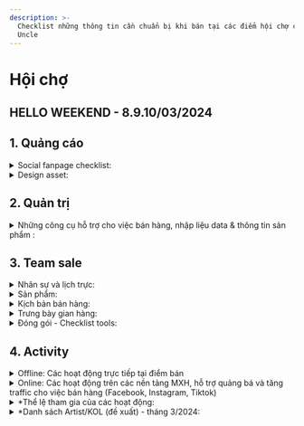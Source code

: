 ```yaml
---
description: >-
  Checklist những thông tin cần chuẩn bị khi bán tại các điểm hội chợ của Toys
  Uncle
---
```


# Hội chợ

## HELLO WEEKEND - 8.9.10/03/2024

## 1. Quảng cáo

<details>

<summary>Social fanpage checklist:</summary>

* [ ] [Facebook](https://www.facebook.com/ToysUncleVN), [Instagram](https://www.instagram.com/toysuncle.official/), Tiktok
* [ ] Plan social post: checklist assets, schedule post
* [ ] [Promotion / Lucky draw / Glam Collection](hoi-cho.md#the-le-tham-gia-cac-hoat-dong)
* [ ] Micro KOL/KOC/Artist: Tặng và trải nghiệm sản phẩm, checkin/story trực tiếp tại gian hàng, tặng vourcher cho fan của artist.&#x20;

</details>

<details>

<summary>Design asset: </summary>

* [ ] Name cards mới: thông tin, mã qr, logo Toys Uncle
* [ ] Banner - size 105cm x 45cm&#x20;
* [ ] Update menu: Sản phẩm mới kèm thông tin và giá&#x20;
* [ ] Vouchers - discount 5% , 10%
* [ ] Cover fanpage facebook (update)&#x20;

</details>

## 2. Quản trị

<details>

<summary>Những công cụ hỗ trợ cho việc bán hàng, nhập liệu data &#x26; thông tin sản phẩm  : </summary>

* [ ] [Web app bán hàng](https://nhatmnguyen.wixsite.com/toys-uncle)
* [ ] [danh sách sản phẩm](https://docs.google.com/spreadsheets/d/1Y1NXduM2x4PIq2x5iPNjsJFKoKXLGFu0qfbVN7lXQ\_8/edit#gid=57169027)
* [ ] [Filaments color inventory - nội bộ](../filaments-color-inventory-noi-bo.md)

</details>

## 3. Team sale

<details>

<summary>Nhân sự và lịch trực: </summary>

Nhân sự: Rich, a Hải, c Roo, c Yến (Béo) - support: Nghi, Hà Mi, Dượng 8

* Ca sáng (9h30-16h30): Rich & dượng 8
* Ca chiều (16h-21h30): c Yến & c Roo



</details>

<details>

<summary>Sản phẩm:</summary>

* Thông tin, tên, số lượng, kích thước & giá bán: [danh sách sản phẩm](https://docs.google.com/spreadsheets/d/1Y1NXduM2x4PIq2x5iPNjsJFKoKXLGFu0qfbVN7lXQ\_8/edit#gid=57169027)

**Quy trình bán:**&#x20;

* Kiểm kê số lượng sản phẩm trước và sau khi đóng quầy => check in/out ở [Web app bán hàng](https://nhatmnguyen.wixsite.com/toys-uncle)
* Dán giá cho các sản phẩm size S, M , L&#x20;
* 500k tiền lẻ => thối tiền cho khách
* Add người bán vào group zalo hội chợ => nhận link web app và link thông tin sản phẩm => selling => nhập đơn và chụp ảnh vào web app => chụp ảnh khách vs sản phẩm (optional)

</details>

<details>

<summary>Kịch bản bán hàng:</summary>

* [ ] Yếu tố cần highlight khi chào mời khách: **Art Toys, Collection Toys, Đồ chơi in 3D, Sản phẩm mới, Promotion,** [**các hoạt động (offline & online)**](hoi-cho.md#id-4.-activity)
* [ ] Các thông tin chuyên môn về **3D printing, vật liệu, công năng sử dụng của sản phẩm**

<!---->

* [ ] Chủ động tương tác với khách vào cung giờ đông (17h - 21h)
* [ ] Hotline khi thắc mắc về thông tin sản phẩm: 0764892423 - Rich hoặc Group Zalo

</details>

<details>

<summary>Trưng bày gian hàng: </summary>

* Cần xác định hướng mặt tiền của shop, hướng di chuyển của khách, khu vực highlight sản phẩm key

<!---->

* Chủ động thay đổi layout và vệ sinh sản phẩm: Theo chủ đề sản phẩm, theo ngày, v.v.. khi vắng khách

**Checklist:**

* [ ] Sơ đồ, kích thước gian hàng (Nhưng-Hello weekend market)
* [ ] Sơ đồ vị trí sản phẩm, trang trí và không gian lưu trữ
* [ ] Banner kích thước lớn (treo phía trên): logo Toys Uncle và các sản phẩm
* [ ] Banner kích thước lớn (Lót bàn, che phía dưới): logo Toys Uncle và thông tin shop
* [ ] Catalogue sản phẩm (update hình ảnh mới)
* [ ] Namecard Toys Uncle (update version mới)
* [ ] Hộp đèn logo Toys Uncle
* [ ] Thảm lông trải bàn
* [ ] Bộ khung lưới và bộ kệ trưng bày sản phẩm&#x20;
* [ ] [Bộ vệ sinh bụi bẩn](https://shopee.vn/B%E1%BB%99-V%E1%BB%87-Sinh-Laptop-Cao-C%E1%BA%A5p-JRC-5-in-1-cho-M%C3%A1y-t%C3%ADnh-Macbook-M%C3%A1y-%E1%BA%A3nh-%E1%BB%90ng-k%C3%ADnh-M%C3%A0n-h%C3%ACnh-m%C3%A1y-t%C3%ADnh-%C4%91i%E1%BB%87n-tho%E1%BA%A1i-i.59638522.6431567895?sp\_atk=08f16c02-8169-40d8-a91a-66995ab00863\&xptdk=08f16c02-8169-40d8-a91a-66995ab00863): khu vực sản phẩm và kệ trưng bày
* [ ] Đèn chiếu sáng, đèn spotlight (nếu có) cho sản phẩm **KEY**
* [ ] Bộ móc treo sản phẩm



</details>

<details>

<summary>Đóng gói - Checklist tools:</summary>

* [ ] Túi zip hologram (03 size) cho các sản phẩm: keychain, size S
* [ ] Hộp giấy (size lớn) + giấy tổ ong cho các sản phẩm size M & L&#x20;
* [ ] Túi nilong các size
* [ ] Name Tag/ Decal dán Toys Unlce
* [ ] Băng keo: băng keo warning, bằng keo trong, băng keo 2 mặt, băng keo giấy
* [ ] Giấy tổ ong ; khăn vải ; giấy ướt-khô ; cồn 70 độ
* [ ] kềm cắt/bóp, kéo, dao, nhíp, thước, giây gút

</details>

## 4. Activity

<details>

<summary>Offline: Các hoạt động trực tiếp tại điểm bán</summary>

1. Lucky draw: Khi khách mua đơn đủ đkiện sẽ được bốc thăm (250k/1 lần ; 500k/2 lần)
2. Giảm giá: Khi mua đơn trên 500k tặng 1 móc khóa
3. Sản phẩm chỉ bán tại hội chợ: vd: 10 thằn lằn, size keychain&#x20;

#### Checklist:&#x20;

1. Lucky draw: Thể lệ tham gia, sản phẩm trúng thưởng, số lượng quà cần chuẩn bị, thông báo (trực tiếp & social), đóng gói
2. Giảm giá: Tờ rơi (nếu có) ; thông báo (trực tiếp & social page)
3. Sản phẩm chỉ bán tại hội chợ: thông tin & hình ảnh sản phẩm sẽ bán, thông báo (trực tiếp & social)&#x20;

</details>

<details>

<summary>Online: Các hoạt động trên các nền tảng MXH, hỗ trợ quảng bá và tăng traffic cho việc bán hàng (Facebook, Instagram, Tiktok)</summary>

* Lên lịch cho các kênh social dựa theo thông tin, thời gian và địa điểm hội chợ

1. Thông báo tham gia các điểm hội chợ I 3 Post tối thiểu I trước khi diễn ra hội chợ&#x20;
2. Hình ảnh & VDO gian hàng I 3 Post tối thiểu I trong thời gian diễn ra
3. Hình ảnh khách mua hàng chụp cùng sản phẩm I 3 Post tối thiểu I trong thời gian diễn ra
4. Short VDO recap I 1 Post I trong tgian diễn ra
5. Story Reup những nội dung trên kèm những thông báo về các hoạt động[ offline](hoi-cho.md#offline-cac-hoat-dong-truc-tiep-tai-diem-ban) I xuyên suốt thời gian diễn ra hội chợ, có thể up từ nhiều admins của toys uncle
6. Post liên quan đến KOL/Artist (nếu có): post thông báo & cám ơn, share post/story của họ về page ToysUncle
7. Post cám ơn khách hàng, thông báo cho các đợt bán khác (nếu có)



</details>

<details>

<summary>*Thể lệ tham gia của các hoạt động: </summary>

**Lucky draw:**

* Quà tặng: quà thường (móc khóa đặc biệt) & quà hiếm (KC Rồng con Silk Gold & móc khóa đặc biệt)
* Điều kiện tham gia: Khách được bốc 1 lần khi mua đơn từ 250k ;  bốc 2 lần khi mua đơn từ 500k
* Số lượng quà: 09 Thường / 01 Hiếm/ Ngày (điều chỉnh theo lượng quà mình có)
* Thời gian áp dụng: 3 ngày hội chợ

**Promotion:**

* Quà tặng: Móc khóa bất kỳ&#x20;
* Điều kiện tham gia: Khách mua hàng trên 10 spham móc khóa hoặc đơn trên 500k
* Số lượng quà: Không giới hạn
* Thời gian áp dụng: 3 ngày hội chợ
* _<mark style="color:red;">**Lưu ý:**</mark> <mark style="color:red;"></mark><mark style="color:red;">Chỉ tặng thêm quà, không giảm giá trên hóa đơn tổng</mark>_



</details>

<details>

<summary>*Danh sách Artist/KOL (đề xuất) - tháng 3/2024:</summary>

Tiêu chí đánh giá:&#x20;

1. Hoaprox - DJ/ Music Producer
2. DEX (Đạt) - Music Producer
3. A Quân (best platform) - Designer/Artist&#x20;
4. Hồng Thanh - Truyền thông/Báo chí
5. Chú Beo - DJ/MC Hype Nightlife, Toys collector



</details>
